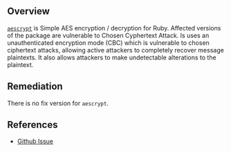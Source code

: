 ## Overview
[`aescrypt`](https://rubygems.org/gems/aescrypt) is Simple AES encryption / decryption for Ruby.
Affected versions of the package are vulnerable to Chosen Cyphertext Attack. Is uses an unauthenticated encryption mode (CBC) which is vulnerable to chosen ciphertext attacks, allowing active attackers to completely recover message plaintexts. It also allows attackers to make undetectable alterations to the plaintext.

## Remediation
There is no fix version for `aescrypt`.

## References

- [Github Issue](https://github.com/Gurpartap/aescrypt/issues/12)
